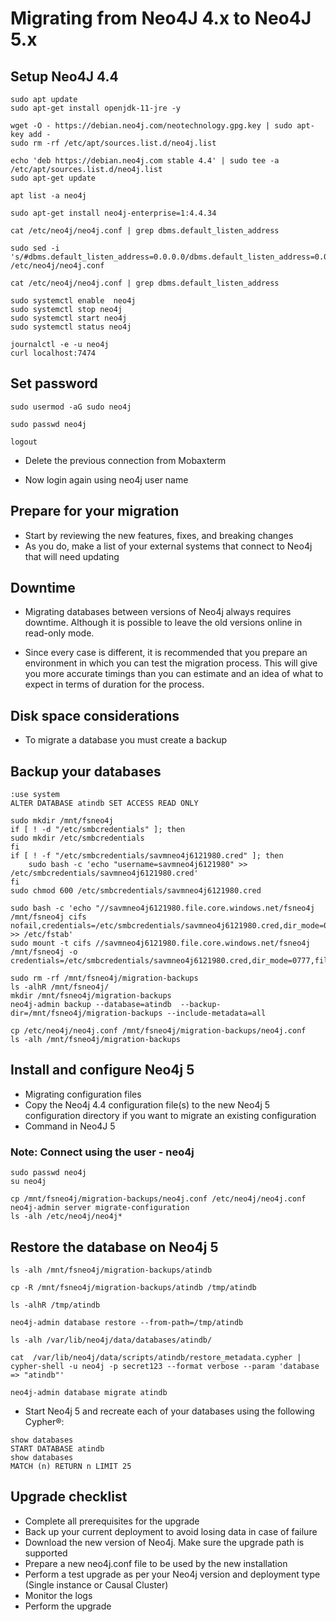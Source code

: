 # Migrating from Neo4J 4.x to Neo4J 5.x
## Setup Neo4J 4.4
```
sudo apt update
sudo apt-get install openjdk-11-jre -y
```

```
wget -O - https://debian.neo4j.com/neotechnology.gpg.key | sudo apt-key add -
sudo rm -rf /etc/apt/sources.list.d/neo4j.list
```

```
echo 'deb https://debian.neo4j.com stable 4.4' | sudo tee -a /etc/apt/sources.list.d/neo4j.list
sudo apt-get update
```

```
apt list -a neo4j
```

```
sudo apt-get install neo4j-enterprise=1:4.4.34
```

```
cat /etc/neo4j/neo4j.conf | grep dbms.default_listen_address
```

```
sudo sed -i 's/#dbms.default_listen_address=0.0.0.0/dbms.default_listen_address=0.0.0.0/g' /etc/neo4j/neo4j.conf
```

```
cat /etc/neo4j/neo4j.conf | grep dbms.default_listen_address
```

```
sudo systemctl enable  neo4j
sudo systemctl stop neo4j
sudo systemctl start neo4j
sudo systemctl status neo4j
```

```
journalctl -e -u neo4j
curl localhost:7474
```


## Set password
```
sudo usermod -aG sudo neo4j
```

```
sudo passwd neo4j
```

```
logout
```


- Delete the previous connection from Mobaxterm

- Now login again using neo4j user name



## Prepare for your migration
- Start by reviewing the new features, fixes, and breaking changes
- As you do, make a list of your external systems that connect to Neo4j that will need updating

## Downtime
- Migrating databases between versions of Neo4j always requires downtime. Although it is possible to leave the old versions online in read-only mode.

- Since every case is different, it is recommended that you prepare an environment in which you can test the migration process. This will give you more accurate timings than you can estimate and an idea of what to expect in terms of duration for the process.

## Disk space considerations
- To migrate a database you must create a backup


## Backup your databases
```
:use system
ALTER DATABASE atindb SET ACCESS READ ONLY
```

```
sudo mkdir /mnt/fsneo4j
if [ ! -d "/etc/smbcredentials" ]; then
sudo mkdir /etc/smbcredentials
fi
if [ ! -f "/etc/smbcredentials/savmneo4j6121980.cred" ]; then
    sudo bash -c 'echo "username=savmneo4j6121980" >> /etc/smbcredentials/savmneo4j6121980.cred'
fi
sudo chmod 600 /etc/smbcredentials/savmneo4j6121980.cred

sudo bash -c 'echo "//savmneo4j6121980.file.core.windows.net/fsneo4j /mnt/fsneo4j cifs nofail,credentials=/etc/smbcredentials/savmneo4j6121980.cred,dir_mode=0777,file_mode=0777,serverino,nosharesock,actimeo=30" >> /etc/fstab'
sudo mount -t cifs //savmneo4j6121980.file.core.windows.net/fsneo4j /mnt/fsneo4j -o credentials=/etc/smbcredentials/savmneo4j6121980.cred,dir_mode=0777,file_mode=0777,serverino,nosharesock,actimeo=30
```


```
sudo rm -rf /mnt/fsneo4j/migration-backups
ls -alhR /mnt/fsneo4j/
mkdir /mnt/fsneo4j/migration-backups
neo4j-admin backup --database=atindb  --backup-dir=/mnt/fsneo4j/migration-backups --include-metadata=all
```

```
cp /etc/neo4j/neo4j.conf /mnt/fsneo4j/migration-backups/neo4j.conf
ls -alh /mnt/fsneo4j/migration-backups
```

## Install and configure Neo4j 5
- Migrating configuration files
- Copy the Neo4j 4.4 configuration file(s) to the new Neo4j 5 configuration directory if you want to migrate an existing configuration
- Command in Neo4J 5

### Note: Connect using the user - neo4j
```
sudo passwd neo4j
su neo4j
```

```
cp /mnt/fsneo4j/migration-backups/neo4j.conf /etc/neo4j/neo4j.conf
neo4j-admin server migrate-configuration
ls -alh /etc/neo4j/neo4j*
```


## Restore the database on Neo4j 5
```
ls -alh /mnt/fsneo4j/migration-backups/atindb
```


```
cp -R /mnt/fsneo4j/migration-backups/atindb /tmp/atindb
```

```
ls -alhR /tmp/atindb
```

```
neo4j-admin database restore --from-path=/tmp/atindb
```

```
ls -alh /var/lib/neo4j/data/databases/atindb/
```

```
cat  /var/lib/neo4j/data/scripts/atindb/restore_metadata.cypher | cypher-shell -u neo4j -p secret123 --format verbose --param 'database => "atindb"'
```


```
neo4j-admin database migrate atindb
```


- Start Neo4j 5 and recreate each of your databases using the following Cypher®:
```
show databases
START DATABASE atindb
show databases
MATCH (n) RETURN n LIMIT 25
```

## Upgrade checklist
- Complete all prerequisites for the upgrade
- Back up your current deployment to avoid losing data in case of failure
- Download the new version of Neo4j. Make sure the upgrade path is supported
- Prepare a new neo4j.conf file to be used by the new installation
- Perform a test upgrade as per your Neo4j version and deployment type (Single instance or Causal Cluster)
- Monitor the logs
- Perform the upgrade



